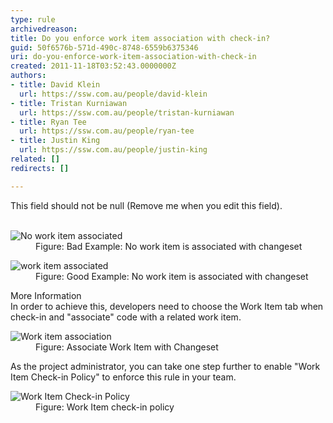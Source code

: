 ```yaml
---
type: rule
archivedreason: 
title: Do you enforce work item association with check-in?
guid: 50f6576b-571d-490c-8748-6559b6375346
uri: do-you-enforce-work-item-association-with-check-in
created: 2011-11-18T03:52:43.0000000Z
authors:
- title: David Klein
  url: https://ssw.com.au/people/david-klein
- title: Tristan Kurniawan
  url: https://ssw.com.au/people/tristan-kurniawan
- title: Ryan Tee
  url: https://ssw.com.au/people/ryan-tee
- title: Justin King
  url: https://ssw.com.au/people/justin-king
related: []
redirects: []

---
```



This field should not be null (Remove me when you edit this field).
<br><excerpt class='endintro'></excerpt><br>
<dl><dt><img alt="No work item associated" src="http&#58;//skunk/ssw/Standards/Rules/Images/WorkItemAss-1.jpg" /></dt>
<dd>Figure&#58; Bad Example&#58; No work item is associated with changeset </dd></dl>
<dl><dt><img alt="work item associated" src="http&#58;//skunk/ssw/Standards/Rules/Images/WorkItemAss-2.jpg" /></dt>
<dd>Figure&#58; Good Example&#58; No work item is associated with changeset </dd></dl>
<p>More Information <br>In order to achieve this, developers need to choose the Work Item tab when check-in and &quot;associate&quot; code with a related work item. </p>
<dl><dt><img alt="Work item association" src="http&#58;//skunk/ssw/Standards/Rules/Images/WorkItemAss-3.jpg" /></dt>
<dd>Figure&#58; Associate Work Item with Changeset </dd></dl>
<p>As the project administrator, you can take one step further to enable &quot;Work Item Check-in Policy&quot; to enforce this rule in your team. </p>
<dl><dt><img alt="Work Item Check-in Policy" src="http&#58;//skunk/ssw/Standards/Rules/Images/WorkItemAss-4.jpg" /></dt>
<dd>Figure&#58; Work Item check-in policy </dd></dl>



